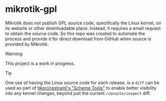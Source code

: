 # mikrotik-gpl

Mikrotik does not publish GPL source code, specifically the Linux kernel, on its website or other downloadable place.  Instead, it requires a email request to obtain the source code.  So this repo was created to automate the process and provide it for direct download from GitHub when source is provided by Mikrotik.

> [!WARNING]
> This project is a work in progress.  

> [!TIP]
> One use of having the Linux source code for _each_ release, is a `diff` can be used as part of [tikoci/restraml's "Scheme Tools"](https://tikoci.github.io/restraml) to enable better visibility into any kernel changes, beyond just the current `/console/inspect` diff.  

